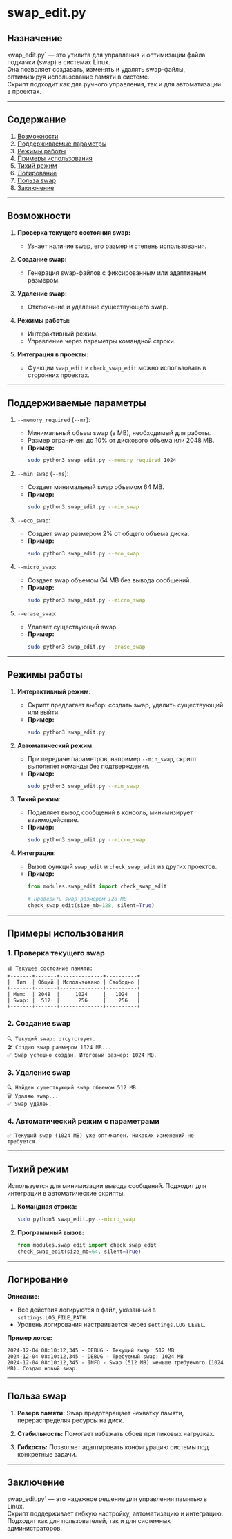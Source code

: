 # swap_edit.py

## Назначение

`s`wap_edit.py` — это утилита для управления и оптимизации файла подкачки (swap) в системах Linux.  
Она позволяет создавать, изменять и удалять swap-файлы, оптимизируя использование памяти в системе.  
Скрипт подходит как для ручного управления, так и для автоматизации в проектах.

---

## Содержание

1. [Возможности](#возможности)
2. [Поддерживаемые параметры](#поддерживаемые-параметры)
3. [Режимы работы](#режимы-работы)
4. [Примеры использования](#примеры-использования)
5. [Тихий режим](#тихий-режим)
6. [Логирование](#логирование)
7. [Польза swap](#польза-swap)
8. [Заключение](#заключение)

---

## Возможности

1. **Проверка текущего состояния swap:**
   - Узнает наличие swap, его размер и степень использования.

2. **Создание swap:**
   - Генерация swap-файлов с фиксированным или адаптивным размером.

3. **Удаление swap:**
   - Отключение и удаление существующего swap.

4. **Режимы работы:**
   - Интерактивный режим.
   - Управление через параметры командной строки.

5. **Интеграция в проекты:**
   - Функции `swap_edit` и `check_swap_edit` можно использовать в сторонних проектах.

---

## Поддерживаемые параметры

1. `--memory_required` (`--mr`):
   - Минимальный объем swap (в MB), необходимый для работы.
   - Размер ограничен: до 10% от дискового объема или 2048 MB.
   - **Пример:**
     ```bash
     sudo python3 swap_edit.py --memory_required 1024
     ```

2. `--min_swap` (`--ms`):
   - Создает минимальный swap объемом 64 MB.
   - **Пример:**
     ```bash
     sudo python3 swap_edit.py --min_swap
     ```

3. `--eco_swap`:
   - Создает swap размером 2% от общего объема диска.
   - **Пример:**
     ```bash
     sudo python3 swap_edit.py --eco_swap
     ```

4. `--micro_swap`:
   - Создает swap объемом 64 MB без вывода сообщений.
   - **Пример:**
     ```bash
     sudo python3 swap_edit.py --micro_swap
     ```

5. `--erase_swap`:
   - Удаляет существующий swap.
   - **Пример:**
     ```bash
     sudo python3 swap_edit.py --erase_swap
     ```

---

## Режимы работы

1. **Интерактивный режим**:
   - Скрипт предлагает выбор: создать swap, удалить существующий или выйти.
   - **Пример:**
     ```bash
     sudo python3 swap_edit.py
     ```

2. **Автоматический режим**:
   - При передаче параметров, например `--min_swap`, скрипт выполняет команды без подтверждения.
   - **Пример:**
     ```bash
     sudo python3 swap_edit.py --min_swap
     ```

3. **Тихий режим**:
   - Подавляет вывод сообщений в консоль, минимизирует взаимодействие.
   - **Пример:**
     ```bash
     sudo python3 swap_edit.py --micro_swap
     ```

4. **Интеграция**:
   - Вызов функций `swap_edit` и `check_swap_edit` из других проектов.
   - **Пример:**
     ```python
     from modules.swap_edit import check_swap_edit
     
     # Проверить swap размером 128 MB
     check_swap_edit(size_mb=128, silent=True)
     ```

---

## Примеры использования

### 1. Проверка текущего swap

```plaintext
📊 Текущее состояние памяти:
+-------+-------+--------------+----------+
|  Тип  | Общий | Использовано | Свободно |
+-------+-------+--------------+----------+
| Mem:  | 2048  |     1024     |   1024   |
| Swap: |  512  |      256     |    256   |
+-------+-------+--------------+----------+
```

### 2. Создание swap

```plaintext
🔍 Текущий swap: отсутствует.
🛠️ Создаю swap размером 1024 MB...
✅ Swap успешно создан. Итоговый размер: 1024 MB.
```

### 3. Удаление swap

```plaintext
🔍 Найден существующий swap объемом 512 MB.
🗑️ Удаляю swap...
✅ Swap удален.
```

### 4. Автоматический режим с параметрами

```plaintext
✅ Текущий swap (1024 MB) уже оптимален. Никаких изменений не требуется.
```

---

## Тихий режим

Используется для минимизации вывода сообщений. Подходит для интеграции в автоматические скрипты.

1. **Командная строка:**
   ```bash
   sudo python3 swap_edit.py --micro_swap
   ```

2. **Программный вызов:**
   ```python
   from modules.swap_edit import check_swap_edit
   check_swap_edit(size_mb=64, silent=True)
   ```

---

## Логирование

**Описание:**
- Все действия логируются в файл, указанный в `settings.LOG_FILE_PATH`.
- Уровень логирования настраивается через `settings.LOG_LEVEL`.

**Пример логов:**

```plaintext
2024-12-04 08:10:12,345 - DEBUG - Текущий swap: 512 MB
2024-12-04 08:10:12,345 - DEBUG - Требуемый swap: 1024 MB
2024-12-04 08:10:12,345 - INFO - Swap (512 MB) меньше требуемого (1024 MB). Создаю новый swap.
```

---

## Польза swap

1. **Резерв памяти:**
   Swap предотвращает нехватку памяти, перераспределяя ресурсы на диск.

2. **Стабильность:**
   Помогает избежать сбоев при пиковых нагрузках.

3. **Гибкость:**
   Позволяет адаптировать конфигурацию системы под конкретные задачи.

---

## Заключение

`s`wap_edit.py` — это надежное решение для управления памятью в Linux.  
Скрипт поддерживает гибкую настройку, автоматизацию и интеграцию.  
Подходит как для пользователей, так и для системных администраторов.

